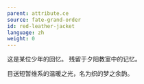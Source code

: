 ```yaml
---
parent: attribute.ce
source: fate-grand-order
id: red-leather-jacket
language: zh
weight: 0
---
```


这是某位少年的回忆。
残留于夕阳教室中的记忆。

目送短暂维系的温暖之光，名为织的梦之余韵。
